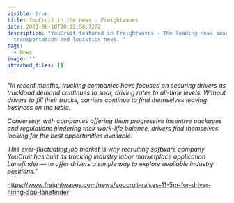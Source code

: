 ```yaml
---
visible: true
title: YouCruit in the news - Freightwaves
date: 2021-09-10T20:22:56.727Z
description: "YouCruit featured in Freightwaves - The leading news source for
  transportation and logistics news. "
tags:
  - News
image: ""
attached_files: []
---
```

*"In recent months, trucking companies have focused on securing drivers as truckload demand continues to soar, driving rates to all-time levels. Without drivers to fill their trucks, carriers continue to find themselves leaving business on the table.*

*Conversely, with companies offering them progressive incentive packages and regulations hindering their work-life balance, drivers find themselves looking for the best opportunities available.* 

*This ever-fluctuating job market is why recruiting software company YouCruit has built its trucking industry labor marketplace application Lanefinder — to offer drivers a simple way to explore available industry positions."*

<https://www.freightwaves.com/news/youcruit-raises-11-5m-for-driver-hiring-app-lanefinder>